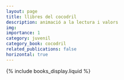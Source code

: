 ```yaml
---
layout: page
title: llibres del cocodril
description: animació a la lectura i valors
img:
importance: 1
category: juvenil
category_book: cocodril
related_publications: false
horizontal: true
---
```


{% include books_display.liquid %}
